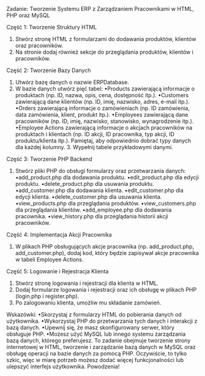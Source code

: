 Zadanie: Tworzenie Systemu ERP z Zarządzaniem Pracownikami w HTML, PHP oraz MySQL

Część 1: Tworzenie Struktury HTML
1. Stwórz stronę HTML z formularzami do dodawania produktów, klientów oraz pracowników.
2. Na stronie dodaj również sekcje do przeglądania produktów, klientów i pracowników.

Część 2: Tworzenie Bazy Danych
1. Utwórz bazę danych o nazwie ERPDatabase.
2. W bazie danych utwórz pięć tabel:
•Products zawierającą informacje o produktach (np. ID, nazwa, opis, cena, dostępność itp.).
•Customers zawierającą dane klientów (np. ID, imię, nazwisko, adres, e-mail itp.).
•Orders zawierającą informacje o zamówieniach (np. ID zamówienia, data zamówienia, klient, produkt itp.).
•Employees zawierającą dane pracowników (np. ID, imię, nazwisko, stanowisko, wynagrodzenie itp.).
•Employee Actions zawierającą informacje o akcjach pracowników na produktach i klientach (np. ID akcji, ID pracownika, typ akcji, ID produktu/klienta itp.).
Pamiętaj, aby odpowiednio dobrać typy danych dla każdej kolumny. 3. Wypełnij tabele przykładowymi danymi.

Część 3: Tworzenie PHP Backend
1. Stwórz pliki PHP do obsługi formularzy oraz przetwarzania danych: •add_product.php dla dodawania produktu.
•edit_product.php dla edycji produktu.
•delete_product.php dla usuwania produktu.
•add_customer.php dla dodawania klienta.
•edit_customer.php dla edycji klienta.
•delete_customer.php dla usuwania klienta.
•view_products.php dla przeglądania produktów.
•view_customers.php dla przeglądania klientów.
•add_employee.php dla dodawania pracownika.
•view_history.php dla przeglądania historii akcji pracowników.

Część 4: Implementacja Akcji Pracownika
1. W plikach PHP obsługujących akcje pracownika (np. add_product.php,
add_customer.php), dodaj kod, który będzie zapisywał akcje pracownika w tabeli Employee Actions.

Część 5: Logowanie i Rejestracja Klienta
1. Stwórz stronę logowania i rejestracji dla klienta w HTML.
2. Dodaj formularze logowania i rejestracji oraz ich obsługę w plikach PHP (login.php i register.php).
3. Po zalogowaniu klienta, umożliw mu składanie zamówień.

Wskazówki:
•Skorzystaj z formularzy HTML do pobierania danych od użytkownika.
•Wykorzystaj PHP do przetwarzania tych danych i interakcji z bazą danych.
•Upewnij się, że masz skonfigurowany serwer, który obsługuje PHP.
•Możesz użyć MySQL lub innego systemu zarządzania bazą danych, którego preferujesz.
To zadanie obejmuje tworzenie strony internetowej w HTML, tworzenie i zarządzanie bazą danych w MySQL oraz obsługę operacji na bazie danych za pomocą PHP. Oczywiście, to tylko szkic, więc w miarę potrzeb możesz dodać więcej funkcjonalności lub ulepszyć interfejs użytkownika. Powodzenia!
